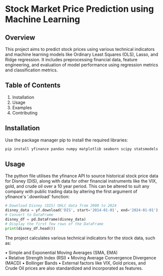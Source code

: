 # Stock Market Price Prediction using Machine Learning

## Overview
This project aims to predict stock prices using various technical indicators and machine learning models like Ordinary Least Squares (OLS), Lasso, and Ridge regression. It includes preprocessing financial data, feature engineering, and evaluation of model performance using regression metrics and classification metrics.

## Table of Contents
1. Installation
2. Usage
4. Examples
5. Contributing

## Installation

Use the package manager pip to install the required libraries:
```bash
pip install yfinance pandas numpy matplotlib seaborn scipy statsmodels scikit-learn
```
## Usage

The python file utilises the yfinance API to source historical stock price data for Disney (DIS), along with data for other financial instruments like the VIX, gold, and crude oil over a 10 year period. This can be altered to suit any company with public trading data by altering the first argument of yfinance's '.download' function:

```python
# Download Disney (DIS) OHLC data from 2000 to 2024
disney_data = yf.download('DIS', start='2014-01-01', end='2024-01-01')
# Convert to DataFrame 
disney_df = pd.DataFrame(disney_data)
# Display the first few rows of the DataFrame
print(disney_df.head())
```
The project calculates various technical indicators for the stock data, such as:

• Simple and Exponential Moving Averages (SMA, EMA) <br>
• Relative Strength Index (RSI)
• Moving Average Convergence Divergence (MACD)
• Bollinger Bands
• External factors like VIX, Gold prices, and Crude Oil prices are also standardized and incorporated as features.
